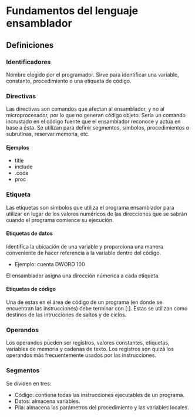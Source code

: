 # Fundamentos del lenguaje ensamblador

## Definiciones 

### Identificadores

Nombre elegido por el programador. Sirve para identificar una variable, constante, procedimiento o una etiqueta de código.

### Directivas

Las directivas son comandos que afectan al ensamblador, y no al microprocesador, por lo que no generan código objeto. Sería un comando incrustado en el código fuente que el ensamblador reconoce y actúa en base a ésta. Se utilizan para definir segmentos, símbolos, procedimientos o subrutinas, reservar memoria, etc.

#### Ejemplos

* title
* include
* .code
* proc

### Etiqueta

Las etiquetas son símbolos que utiliza el programa ensamblador para utilizar en lugar de los valores numéricos de las direcciones que se sabrán cuando el programa comience su ejecución.

#### Etiquetas de datos

Identifica la ubicación de una variable y proporciona una manera conveniente de hacer referencia a la variable dentro del código.

* Ejemplo: cuenta DWORD 100

El ensamblador asigna una dirección númerica a cada etiqueta.

#### Etiquetas de código

Una de estas en el área de código de un programa (en donde se encuentran las instrucciones) debe terminar con [:]. Estas se utilizan como destinos de las intrucciones de saltos y de ciclos.

### Operandos

Los operandos pueden ser registros, valores constantes, etiquetas, variables de memoria y cadenas de texto. Los registros son quizá los operandos más frecuentemente usados por las instrucciones.

### Segmentos

Se dividen en tres:

* Código: contiene todas las instrucciones ejecutables de un programa.
* Datos: almacena variables.
* Pila: almacena los parámetros del procedimiento y las variables locales.
